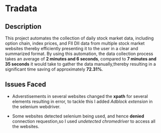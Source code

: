 
# Tradata

## Description

This project automates the collection of daily stock market data, including option chain, index prices, and FII DII data from multiple stock market websites thereby efficiently presenting it to the user in a clear and summarized format. By using this automation, the data collection process takes an average of **2 minutes and 6 seconds**, compared to **7 minutes and 35 seconds** it would take to gather the data manually,thereby resulting in a significant time saving of approximately **72.31%**.

## Issues Faced
* Adverstisements in several websites changed the **xpath** for several elements resulting in error, to tackle this I added *Adblock extension* in the selenium webdriver.

* Some websites detected selenium being used, and hence **denied** connection requestion,so I used *undetected chromedriver* to access all the websites.








